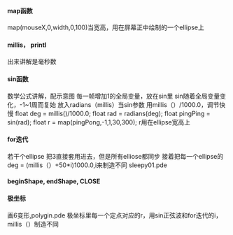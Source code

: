 #### map函数

map(mouseX,0,width,0,100)当宽高，用在屏幕正中绘制的一个ellipse上

#### millis， printl

出来讲解是毫秒数

#### sin函数

数学公式讲解，配示意图
每一帧增加1的全局变量，放在sin里
sin随着全局变量变化，-1~1周而复始
放入radians（millis）当sin参数
用millis（）/1000.0，调节快慢
float deg = millis()/1000.0;
float rad = radians(deg);
float pingPing = sin(rad);
float r = map(pingPong,-1,1,30,300);
r用在ellipse宽高上

#### for迭代

若干个ellipse
把3直接套用进去，但是所有elliose都同步
接着把每一个ellipse的deg = (millis（）+50*i)1000.0,i来制造不同
sleepy01.pde

#### beginShape, endShape, CLOSE

#### 极坐标

画6变形,polygin.pde
极坐标里每一个定点对应的r，用sin正弦波和for迭代的i，millis（）制造不同

